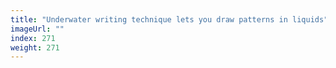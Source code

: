 ```yaml
---
title: "Underwater writing technique lets you draw patterns in liquids"
imageUrl: ""
index: 271
weight: 271
---
```

